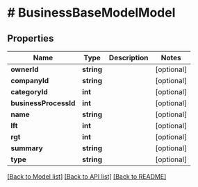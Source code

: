 # # BusinessBaseModelModel

## Properties

Name | Type | Description | Notes
------------ | ------------- | ------------- | -------------
**ownerId** | **string** |  | [optional]
**companyId** | **string** |  | [optional]
**categoryId** | **int** |  | [optional]
**businessProcessId** | **int** |  | [optional]
**name** | **string** |  | [optional]
**lft** | **int** |  | [optional]
**rgt** | **int** |  | [optional]
**summary** | **string** |  | [optional]
**type** | **string** |  | [optional]

[[Back to Model list]](../../README.md#models) [[Back to API list]](../../README.md#endpoints) [[Back to README]](../../README.md)
